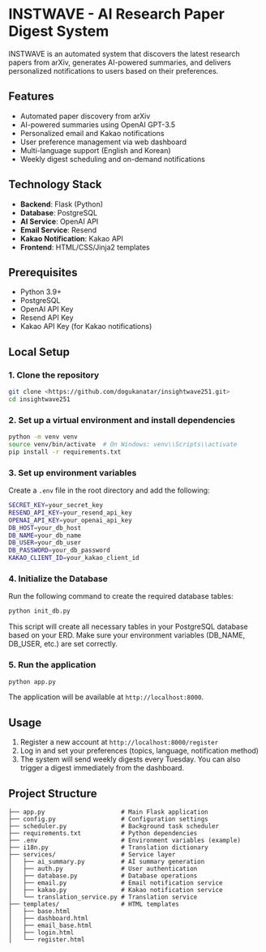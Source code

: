 # INSTWAVE - AI Research Paper Digest System

INSTWAVE is an automated system that discovers the latest research papers from arXiv, generates AI-powered summaries, and delivers personalized notifications to users based on their preferences.

## Features
- Automated paper discovery from arXiv
- AI-powered summaries using OpenAI GPT-3.5
- Personalized email and Kakao notifications
- User preference management via web dashboard
- Multi-language support (English and Korean)
- Weekly digest scheduling and on-demand notifications

## Technology Stack
- **Backend**: Flask (Python)
- **Database**: PostgreSQL
- **AI Service**: OpenAI API
- **Email Service**: Resend
- **Kakao Notification**: Kakao API
- **Frontend**: HTML/CSS/Jinja2 templates

## Prerequisites
- Python 3.9+
- PostgreSQL
- OpenAI API Key
- Resend API Key
- Kakao API Key (for Kakao notifications)

## Local Setup

### 1. Clone the repository
```bash
git clone <https://github.com/dogukanatar/insightwave251.git>
cd insightwave251
```
### 2. Set up a virtual environment and install dependencies
```bash
python -m venv venv
source venv/bin/activate  # On Windows: venv\\Scripts\\activate
pip install -r requirements.txt
```
### 3. Set up environment variables

Create a `.env` file in the root directory and add the following:

```bash
SECRET_KEY=your_secret_key
RESEND_API_KEY=your_resend_api_key
OPENAI_API_KEY=your_openai_api_key
DB_HOST=your_db_host
DB_NAME=your_db_name
DB_USER=your_db_user
DB_PASSWORD=your_db_password
KAKAO_CLIENT_ID=your_kakao_client_id
```

### 4. Initialize the Database

Run the following command to create the required database tables:

```bash
python init_db.py

```

This script will create all necessary tables in your PostgreSQL database based on your ERD. Make sure your environment variables (DB_NAME, DB_USER, etc.) are set correctly.

### 5. Run the application

```bash
python app.py

```

The application will be available at `http://localhost:8000`.

## Usage

1. Register a new account at `http://localhost:8000/register`
2. Log in and set your preferences (topics, language, notification method)
3. The system will send weekly digests every Tuesday. You can also trigger a digest immediately from the dashboard.

## Project Structure

```
├── app.py                     # Main Flask application
├── config.py                  # Configuration settings
├── scheduler.py               # Background task scheduler
├── requirements.txt           # Python dependencies
├── .env                       # Environment variables (example)
├── i18n.py                    # Translation dictionary
├── services/                  # Service layer
│   ├── ai_summary.py          # AI summary generation
│   ├── auth.py                # User authentication
│   ├── database.py            # Database operations
│   ├── email.py               # Email notification service
│   ├── kakao.py               # Kakao notification service
│   └── translation_service.py # Translation service
├── templates/                 # HTML templates
│   ├── base.html
│   ├── dashboard.html
│   ├── email_base.html
│   ├── login.html
│   └── register.html

```
